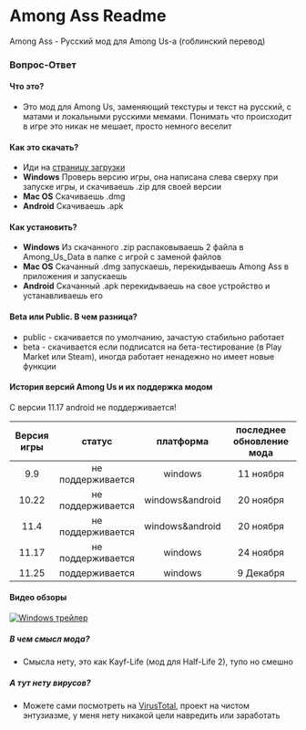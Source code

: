 # Among Ass Readme
Among Ass - Русский мод для Among Us-а (гоблинский перевод)

### Вопрос-Ответ

#### Что это?

- Это мод для Among Us, заменяющий текстуры и текст на русский, с матами и локальными русскими мемами. Понимать что происходит в игре это никак не мешает, просто немного веселит

#### Как это скачать?

- Иди на [страницу загрузки](https://github.com/AntonCatple/Among-Ass/releases)
- **Windows** Проверь версию игры, она написана слева сверху при запуске игры, и скачиваешь .zip для своей версии
- **Mac OS** Скачиваешь .dmg 
- **Android** Скачиваешь .apk

#### Как установить?

- **Windows** Из скачанного .zip распаковываешь 2 файла в Among_Us_Data в папке с игрой с заменой файлов
- **Mac OS** Скачанный .dmg запускаешь, перекидываешь Among Ass в приложения и запускаешь
- **Android** Скачанный .apk перекидываешь на свое устройство и устанавливаешь его

#### Beta или Public. В чем разница?

- public - скачивается по умолчанию, зачастую стабильно работает
- beta - скачивается если подписатся на бета-тестирование (в Play Market или  Steam), иногда работает ненадежно но имеет новые функции

#### История версий Among Us и их поддержка модом

С версии 11.17 android не поддерживается!

| Версия игры | статус | платформа | последнее обновление мода |
|:------:|:------:|:------:|:------:|
| 9.9 | не поддерживается | windows | 11 ноября |
| 10.22 | не поддерживается | windows&android | 20 ноября |
| 11.4 | не поддерживается | windows&android | 20 ноября |
| 11.17 | не поддерживается | windows | 24 ноября |
| 11.25 | поддерживается | windows | 9 Декабря |


#### Видео обзоры
[![Windows трейлер](https://i.ytimg.com/vi/cH8PcMl9gDA/hqdefault.jpg?sqp=-oaymwEZCNACELwBSFXyq4qpAwsIARUAAIhCGAFwAQ==&rs=AOn4CLC0481gPci2_cQWqBxeBuTRTDJLZA)](https://youtu.be/cH8PcMl9gDA)

##### В чем смысл мода?
- Смысла нету, это как Kayf-Life (мод для Half-Life 2), тупо но смешно

##### А тут нету вирусов?
- Можете сами посмотреть на [VirusTotal](https://www.virustotal.com/), проект на чистом энтузиазме, у меня нету никакой цели навредить или заработать
